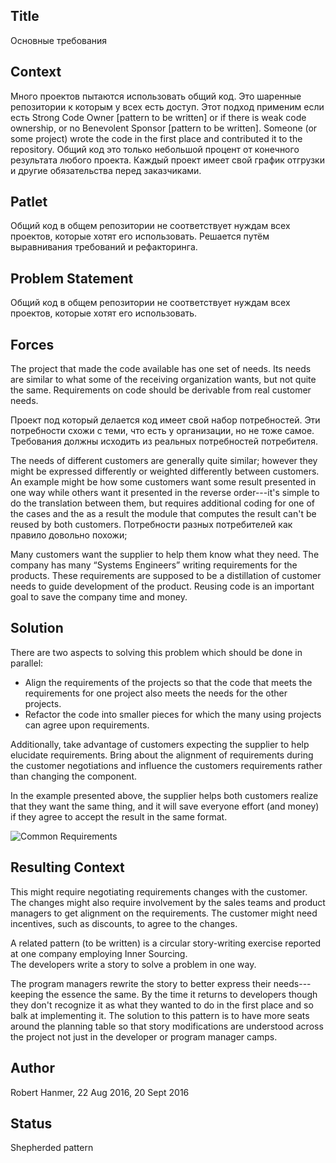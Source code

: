 ## Title
Основные требования

## Context
Много проектов пытаются использовать общий код.  Это шаренные репозитории к которым у всех есть доступ.  Этот подход применим если есть Strong Code Owner [pattern to be written] or if there is weak code ownership, or no Benevolent Sponsor [pattern to be written]. Someone (or some project) wrote the code in the first place and contributed it to the repository. Общий код это только небольшой процент от конечного результата любого проекта. Каждый проект имеет свой график отгрузки и другие обязательства перед заказчиками.

## Patlet
Общий код в общем репозитории не соответствует нуждам всех проектов, которые хотят его использовать. Решается путём выравнивания требований и рефакторинга.

## Problem Statement
Общий код в общем репозитории не соответствует нуждам всех проектов, которые хотят его использовать.

## Forces

The project that made the code available has one set of needs. Its needs are similar to what some of the receiving organization wants, but not quite the same. 
Requirements on code should be derivable from real customer needs.  

Проект под который делается код имеет свой набор потребностей.
Эти потребности схожи с теми, что есть у организации, но не тоже самое.
Требования должны исходить из реальных потребностей потребителя.

The needs of different customers are generally quite similar; however they might be expressed differently or weighted differently between customers. An example might be how some customers want some result presented in one way while others want it presented in the reverse order---it's simple to do the translation between them, but requires additional coding for one of the cases and the as a result the module that computes the result can't be reused by both customers.
Потребности разных потребителей как правило довольно похожи;


Many customers want the supplier to help them know what they need. The company has many “Systems Engineers” writing requirements for the products.  These requirements are supposed to be a distillation of customer needs to guide development of the product. 
Reusing code is an important goal to save the company time and money.  

## Solution
There are two aspects to solving this problem which should be done in parallel:
- Align the requirements of the projects so that the code that meets the requirements for one project also meets the needs for the other projects.
- Refactor the code into smaller pieces for which the many using projects can agree upon requirements.

Additionally, take advantage of customers expecting the supplier to help elucidate requirements. Bring about the alignment of requirements during the customer negotiations and influence the customers requirements rather than changing the component.

In the example presented above, the supplier helps both customers realize that they want the same thing, and it will save everyone effort (and money) if they agree to accept the result in the same format.

<img alt="Common Requirements" src="/assets/img/CommonReqtsv2.jpg">

## Resulting Context
This might require negotiating requirements changes with the customer.  The changes might also require involvement by the sales teams and product managers to get alignment on the requirements.  The customer might need incentives, such as discounts, to agree to the changes.

A related pattern (to be written) is a circular story-writing exercise reported at one company employing Inner Sourcing.  
The developers write a story to solve a problem in one way.  

The program managers rewrite the story to better express their needs---keeping the essence the same. By the time it returns to developers though they don't recognize it as what they wanted to do in the first place and so balk at implementing it.  The solution to this pattern is to have more seats around the planning table so that story modifications are understood across the project not just in the developer or program manager camps.

## Author
Robert Hanmer, 22 Aug 2016, 20 Sept 2016  

## Status
Shepherded pattern
